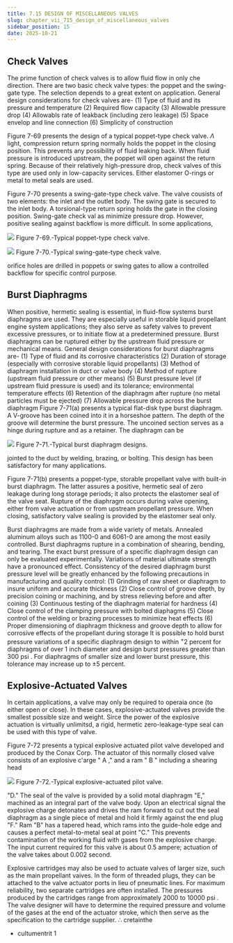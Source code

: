 ```yaml
---
title: 7.15 DESIGN OF MISCELLANEOUS VALVES
slug: chapter_vii_715_design_of_miscellaneous_valves
sidebar_position: 15
date: 2025-10-21
---
```


## Check Valves

The prime function of check valves is to allow fluid flow in only che direction. There are two basic check valve types: the poppet and the swing-gate type. The selection depends to a great extent on application. General design considerations for check valves are-
(1) Type of fluid and its pressure and temperature
(2) Required flow capacity
(3) Allowable pressure drop
(4) Allowabls rate of leakback (including zero leakage)
(5) Space envelop and line connection
(6) Simplicity of construction

Figure 7-69 presents the design of a typical poppet-type check valve. $\Lambda$ light, compression return spring normally holds the poppet in the closing position. This prevents any possibility of fluid leaking back. When fluid pressure is introduced upstream, the poppet will open against the return spring. Because of their relatively high-pressure drop, check valves of this type are used only in low-capacity services. Either elastomer O-rings or metal to metal seals are used.

Figure 7-70 presents a swing-gate-type check valve. The valve cousists of two elements: the inlet and the outlet body. The swing gate is secured to the inlet body. A torsional-type return spring holds the gate in the closing position. Swing-gate check val as minimize pressure drop. However, positive sealing against backflow is more difficult. In some applications,

![](/img/DLPRE/image_276.jpg)
Figure 7-69.-Typical poppet-type check valve.

![](/img/DLPRE/image_277.jpg)
Figure 7-70.-Typical swing-gate-type check valve.

orifice holes are drilled in poppets or swing gates to allow a controlled backflow for specific control purpose.

## Burst Diaphragms

When positive, hermetic sealing is essential, in fluid-flow systems burst diaphragms are used. They are especially useful in storable liquid propellant engine system applications; they also serve as safety valves to prevent excessive pressures, or to initiate flow at a predetermined pressure. Burst diaphragms can be ruptured either by the upstream fluid pressure or mechanical means. General design considerations for burst diaphragms are-
(1) Type of fluid and its corrosive characteristics
(2) Duration of storage (especially with corrosive storable liquid propellants)
(3) Method of diaphragm installation in duct or valve body
(4) Method of rupture (upstream fluid pressure or other means)
(5) Burst pressure level (if upstream fluid pressure is used) and its tolerance; environmental temperature effects
(6) Retention of the diaphragm after rupture (no metal particles must be ejected)
(7) Allowable pressure drop across the burst diaphragm
Figure 7-71(a) presents a typical flat-disk type burst diaphragm. A V-groove has been coined into it in a horseshoe pattern. The depth of the groove will determine the burst pressure. The uncoined section serves as a hinge during rupture and as a retainer. The diaphragm can be

![](/img/DLPRE/image_278.jpg)
Figure 7-71.-Typical burst diaphragm designs.

jointed to the duct by welding, brazing, or bolting. This design has been satisfactory for many applications.

Figure 7-71(b) presents a poppet-type, storable propellant valve with built-in burst diaphragm. The latter assures a positive, hermetic seal of zero leakage during long storage periods; it also protects the elastomer seal of the valve seat. Rupture of the diaphragm occurs during valve opening, either from valve actuation or from upstream propellant pressure. When closing, satisfactory valve sealing is provided by the elastomer seal only.

Burst diaphragms are made from a wide variety of metals. Annealed aluminum alloys such as 1100-0 and 6061-0 are among the most easily controlled. Burst diaphragms rupture in a combination of shearing, bending, and tearing. The exact burst pressure of a specific diaphragm design can only be evaluated experimentally. Variations of material ultimate strength have a pronounced effect. Consistency of the desired diaphragm burst pressure level will be greatly
enhanced by the following precautions in manufacturing and quality control:
(1) Grinding of raw sheet or diaphragm to insure uniform and accurate thickness
(2) Close control of groove depth, by precision coining or machining, and by stress relieving before and after coining
(3) Continuous testing of the diaphragm material for hardness
(4) Close control of the clamping pressure with bolted diaphagms
(5) Close control of the welding or brazing processes to minimize heat effects
(6) Proper dimensioning of diaphragm thickness and groove depth to allow for corrosive effects of the propellant during storage
It is possible to hold burst pressure variations of a specific diaphragm design to within ${ }^{+} 2$ percent for diaphragms of over 1 inch diameter and design burst pressures greater than 300 psi . For diaphragms of smaller size and lower burst pressure, this tolerance may increase up to $\pm 5$ percent.

## Explosive-Actuated Valves

In certain applications, a valve may only be required to operaia once (to either open or close). In these cases, explosive-actuated valves provide the smallest possible size and weight. Sirce the power of the explosive actuation is virtually unlimitsd, a rigid, hermetic zero-leakage-type seal can be used with this type of valve.

Figure 7-72 presents a typical explosive actuated pilot valve developed and produced by the Conax Corp. The actuator of this normally closed valve consists of an explosive c'arge " A ," and a ram " B " including a shearing head

![](/img/DLPRE/image_279.jpg)
Figure 7-72.-Typical explosive-actuated pilot valve.

"D." The seal of the valve is provided by a solid motal diaphragm "E," machined as an integral part of the valve body. Upon an electrical signal the explosive charge detonates and drives the ram forward to cut out the seal diaphragm as a single piece of metal and hold it firmly against the end plug "F." Ram "B" has a tapered head, which rams into the guide-hole edge and causes a perfect metal-to-metal seal at point "C." This prevents contamination of the working fluid with gases from the explosive charge. The input current required for this valve is about 0.5 ampere; actuation of the valve takes about 0.002 second.

Explosive cartridges may also be used to actuate valves of larger size, such as the main propellant vaives. In the form of threaded plugs, they can be attached to the valve actuator ports in lieu of pneumatic lines. For maximum reliability, two separate cartridges are often installed. The pressures produced by the cartridges range from approximately 2000 to 10000 psi . The valve designer will have to determine the required pressure and volume of the gases at the end of the actuator stroke, which then serve as the specification to the cartridge supplier.
$\therefore$ cretainthe

- cultumentrit 1